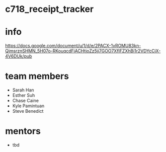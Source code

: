 # c718_receipt_tracker

# info
https://docs.google.com/document/u/1/d/e/2PACX-1vROMU83kn-QjmsrznSHMN_5H07o-RKouqcdFiACHtjoZz5ji7GOO7XfIFZXhBi1r2VDYcCiX-4V6DUk/pub

# team members
- Sarah Han
- Esther Suh
- Chase Caine
- Kyle Pamintuan
- Steve Benedict

# mentors
- tbd
